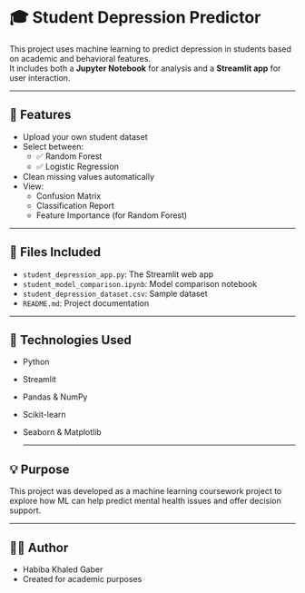 # 🎓 Student Depression Predictor

This project uses machine learning to predict depression in students based on academic and behavioral features.  
It includes both a **Jupyter Notebook** for analysis and a **Streamlit app** for user interaction.

---

## 🚀 Features

- Upload your own student dataset
- Select between:
  - ✅ Random Forest
  - ✅ Logistic Regression
- Clean missing values automatically
- View:
  - Confusion Matrix
  - Classification Report
  - Feature Importance (for Random Forest)

---

## 📂 Files Included

- `student_depression_app.py`: The Streamlit web app
- `student_model_comparison.ipynb`: Model comparison notebook
- `student_depression_dataset.csv`: Sample dataset
- `README.md`: Project documentation

---

## 🧠 Technologies Used

- Python
- Streamlit
- Pandas & NumPy
- Scikit-learn
- Seaborn & Matplotlib

  --- 

## 💡 Purpose

This project was developed as a machine learning coursework project to explore how ML can help predict mental health issues and offer decision support.

---

## 👩‍💻 Author

- Habiba Khaled Gaber
- Created for academic purposes
